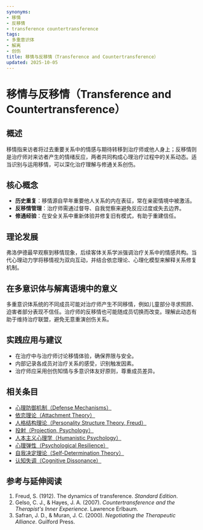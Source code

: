 ```yaml
---
synonyms:
- 移情
- 反移情
- transference countertransference
tags:
- 多重意识体
- 解离
- 创伤
title: 移情与反移情（Transference and Countertransference）
updated: 2025-10-05
---
```


# 移情与反移情（Transference and Countertransference）

## 概述

移情指来访者将过去重要关系中的情感与期待转移到治疗师或他人身上；反移情则是治疗师对来访者产生的情绪反应，两者共同构成心理治疗过程中的关系动态。适当识别与运用移情，可以深化治疗理解与修通关系创伤。

## 核心概念

- **历史重复**：移情源自早年重要他人关系的内在表征，常在亲密情境中被激活。
- **反移情管理**：治疗师需通过督导、自我觉察来避免反应过度或失去边界。
- **修通经验**：在安全关系中重新体验并修复旧有模式，有助于重建信任。

## 理论发展

弗洛伊德最早观察到移情现象，后续客体关系学派强调治疗关系中的情感共构。当代心理动力学将移情视为双向互动，并结合依恋理论、心理化模型来解释关系修复机制。

## 在多意识体与解离语境中的意义

多重意识体系统的不同成员可能对治疗师产生不同移情，例如儿童部分寻求照顾、迫害者部分表现不信任。治疗师的反移情也可能随成员切换而改变。理解此动态有助于维持治疗联盟，避免无意重演创伤关系。

## 实践应用与建议

- 在治疗中与治疗师讨论移情体验，确保界限与安全。
- 内部记录各成员对治疗关系的感受，识别触发因素。
- 治疗师应采用创伤知情与多意识体友好原则，尊重成员差异。

## 相关条目

- [心理防御机制（Defense Mechanisms）](Defense-Mechanisms.md)
- [依恋理论（Attachment Theory）](Attachment-Theory.md)
- [人格结构理论（Personality Structure Theory, Freud）](Personality-Structure-Theory.md)
- [投射（Projection, Psychology）](Projection-Psychology.md)
- [人本主义心理学（Humanistic Psychology）](Humanistic-Psychology.md)
- [心理弹性（Psychological Resilience）](Psychological-Resilience.md)
- [自我决定理论（Self-Determination Theory）](Self-Determination-Theory.md)
- [认知失调（Cognitive Dissonance）](Cognitive-Dissonance.md)

## 参考与延伸阅读

1. Freud, S. (1912). The dynamics of transference. *Standard Edition*.
2. Gelso, C. J., & Hayes, J. A. (2007). *Countertransference and the Therapist's Inner Experience*. Lawrence Erlbaum.
3. Safran, J. D., & Muran, J. C. (2000). *Negotiating the Therapeutic Alliance*. Guilford Press.
